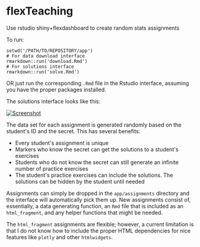 # flexTeaching
Use rstudio shiny+flexdashboard to create random stats assignments

To run:
    
    setwd('/PATH/TO/REPOSITORY/app')
    # For data download interface
    rmarkdown::run('download.Rmd')
    # For solutions interface
    rmarkdown::run('solve.Rmd')

OR just run the corresponding `.Rmd` file in the Rstudio interface, assuming you have the proper packages installed.
    
The solutions interface looks like this:

[![Screenshot](http://learnbayes.org/images/flexTeach/flexTeach1_tn.png)](http://learnbayes.org/images/flexTeach/flexTeach1.png)

The data set for each assignment is generated randomly based on the student's ID and the secret. This has several benefits:

* Every student's assignment is unique
* Markers who know the secret can get the solutions to a student's exercises
* Students who do not know the secret can still generate an infinite number of practice exercises
* The student's practice exercises can include the solutions. The solutions can be hidden by the student until needed

Assignments can simply be dropped in the `app/assignments` directory and the interface will automatically pick them up. New assignments consist of, essentially, a data generating function, an `Rmd` file that is included as an `html_fragment`, and any helper functions that might be needed.

The `html_fragment` assignments are flexible; however, a current limitation is that I do not know how to include the proper HTML dependencies for nice features like `plotly` and other `htmlwidgets`.
